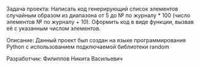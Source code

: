 Задача проекта:
Написать код генерирующий список элементов случайным образом из диапазона от 5 до № по журналу * 100 (число элементов № по журналу + 10).
Оформить код в виде функции, вызвав её с указанным числом элементов. 

Описание:
Данный проект был создан на языке программирования Python с использованием подключаемой библиотеки random 

Разработчик: 
Филиппов Никита Васильевич
